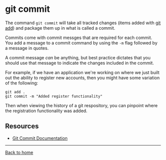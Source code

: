 # git commit

The command `git commit` will take all tracked changes (items added with [git add](./Add.md)) and package them up in  what is called a commit.

Commits come with commit messges that are required for each commit. You add a message to a commit command by using the `-m` flag followed by a message in quotes.

A commit message _can_ be anything, but best practice dictates that you should use that message to indicate the changes included in the commit.

For example, if we have an application we're working on where we just built out the ability to register new accounts, then you might have some variation of the following:

```
git add .
git commit -m "Added register functionality"
```

Then when viewing the history of a git respository, you can pinpoint where the registration functionality was added.

## Resources

- [Git Commit Documentation](https://git-scm.com/docs/git-commit)

--- 
[Back to home](../README.md)